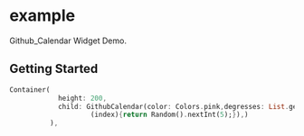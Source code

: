 # example

Github_Calendar Widget Demo.

## Getting Started

```dart
Container(
            height: 200,
            child: GithubCalendar(color: Colors.pink,degresses: List.generate(371,
                    (index){return Random().nextInt(5);}),)
          ),
```

